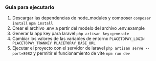### Guia para ejecutarlo
1. Descargar las dependencias de node_modules y composer `composer install` `npm install`
2. Crear el archivo .env a partir del modelo del archivo .env.example
3. Generar la app key para laravel `php artisan key:generate`
4. Cambiar los valores de las variables de entorno `PLACETOPAY_LOGIN PLACETOPAY_TRANKEY PLACETOPAY_BASE_URL`
5. Ejecutar el proyecto con el servidor de laravel `php artisan serve --port=8082` y permitir el funcionamiento de vite `npm run dev`
